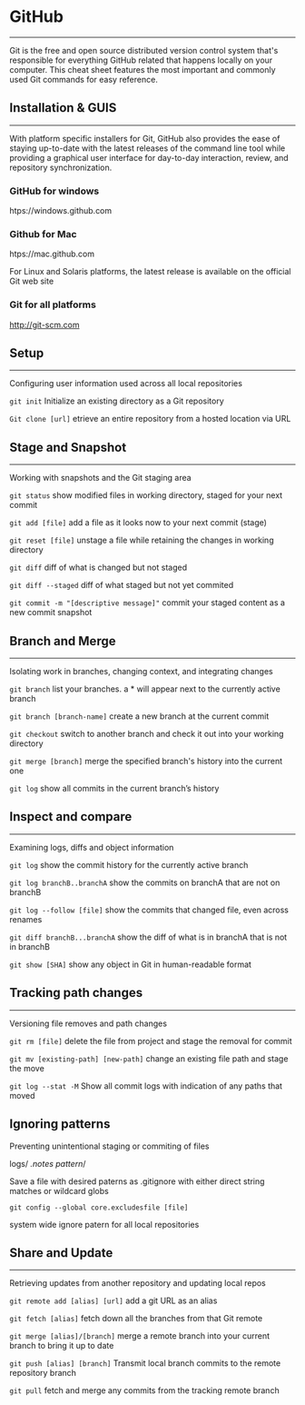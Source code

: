 # GitHub 
___
Git is the free and open source distributed version control system that's responsible for everything GitHub 
related that happens locally on your computer. This cheat sheet features the most important and commonly 
used Git commands for easy reference.

 
## Installation & GUIS
___
With platform specific installers for Git, GitHub also provides the 
ease of staying up-to-date with the latest releases of the command 
line tool while providing a graphical user interface for day-to-day 
interaction, review, and repository synchronization.

### GitHub for windows
htps://windows.github.com

### Github for Mac
htps://mac.github.com

For Linux and Solaris platforms, the latest release is available on 
the official Git web site

### Git for all platforms
http://git-scm.com

## Setup
___
Configuring user information used across all local repositories

`git init`
Initialize an existing directory as a Git repository

`Git clone [url]`
etrieve an entire repository from a hosted location via URL

## Stage and Snapshot
___
Working with snapshots and the Git staging area

`git status`
show modified files in working directory, staged for your next commit

`git add [file]`
add a file as it looks now to your next commit (stage) 

`git reset [file]`
unstage a file while retaining the changes in working directory

`git diff`
diff of what is changed but not staged

`git diff --staged`
diff of what staged but not yet commited

`git commit -m "[descriptive message]"`
commit your staged content as a new commit snapshot

## Branch and Merge
___
 Isolating work in branches, changing context, and integrating changes

 `git branch`
 list your branches. a * will appear next to the currently active branch

 `git branch [branch-name]`
 create a new branch at the current commit

 `git checkout`
 switch to another branch and check it out into your working directory

 `git merge [branch]`
 merge the specified branch's history into the current one

 `git log`
 show all commits in the current branch’s history

## Inspect and compare
___
Examining logs, diffs and object information

`git log`
show the commit history for the currently active branch

`git log branchB..branchA` 
show the commits on branchA that are not on branchB

`git log --follow [file]`
show the commits that changed file, even across renames

`git diff branchB...branchA`
show the diff of what is in branchA that is not in branchB

`git show [SHA]`
show any object in Git in human-readable format

## Tracking path changes
___
Versioning file removes and path changes

`git rm [file]`
delete the file from project and stage the removal for commit

`git mv [existing-path] [new-path]`
change an existing file path and stage the move

`git log --stat -M`
Show all commit logs with indication of any paths that moved

## Ignoring patterns
Preventing unintentional staging or commiting of files

logs/
*.notes
pattern*/

Save a file with desired paterns as .gitignore with either direct string 
matches or wildcard globs

`git config --global core.excludesfile [file]`

system wide ignore patern for all local repositories


## Share and Update
___
Retrieving updates from another repository and updating local repos

`git remote add [alias] [url]`
add a git URL as an alias

`git fetch [alias]`
fetch down all the branches from that Git remote

`git merge [alias]/[branch]`
merge a remote branch into your current branch to bring it up to date

`git push [alias] [branch]`
Transmit local branch commits to the remote repository branch

`git pull`
fetch and merge any commits from the tracking remote branch

